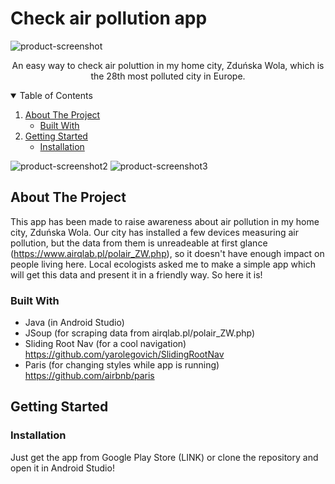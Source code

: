 # Check air pollution app
![product-screenshot](https://i.imgur.com/0n83l9f.jpg)


  <p align="center">
    An easy way to check air poluttion in my home city, Zduńska Wola, which is the 28th most polluted city in Europe.
	</p>



<!-- TABLE OF CONTENTS -->
<details open="open">
  <summary>Table of Contents</summary>
  <ol>
    <li>
      <a href="#about-the-project">About The Project</a>
      <ul>
        <li><a href="#built-with">Built With</a></li>
      </ul>
    </li>
    <li>
      <a href="#getting-started">Getting Started</a>
      <ul>
        <li><a href="#installation">Installation</a></li>
      </ul>
    </li>
  </ol>
</details>


![product-screenshot2](https://i.imgur.com/gaRofVY.png)
![product-screenshot3](https://i.imgur.com/bQtBqQj.png)
<!-- ABOUT THE PROJECT -->
## About The Project


This app has been made to raise awareness about air pollution in my home city, Zduńska Wola. 
Our city has installed a few devices measuring air pollution, but the data from them is unreadeable at first glance (https://www.airqlab.pl/polair_ZW.php), so it doesn't have enough impact on people living here.
Local ecologists asked me to make a simple app which will get this data and present it in a friendly way. So here it is!


### Built With


* Java (in Android Studio)
* JSoup (for scraping data from airqlab.pl/polair_ZW.php)
* Sliding Root Nav (for a cool navigation) https://github.com/yarolegovich/SlidingRootNav
* Paris (for changing styles while app is running) https://github.com/airbnb/paris


<!-- GETTING STARTED -->
## Getting Started


### Installation

Just get the app from Google Play Store (LINK) or clone the repository and open it in Android Studio!




